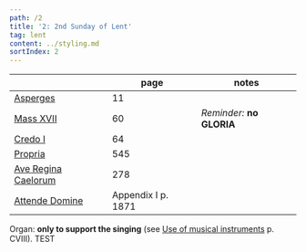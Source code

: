 ```yaml
---
path: /2
title: '2: 2nd Sunday of Lent'
tag: lent
content: ../styling.md
sortIndex: 2
---
```


|   | page  | notes   |
|---|---|---|
| [Asperges](/pdf/asperges.pdf) | 11 | |
| [Mass XVII](/pdf/xvii.pdf) | 60 | _Reminder:_ __no GLORIA__ |
| [Credo I](/pdf/credo-i.pdf) | 64 | |
| [Propria](/pdf/2nd-Sunday-of-Lent.pdf)  | 545 | |
| [Ave Regina Caelorum](/pdf/ave-regina-caelorum.pdf)  | 278  | |
| [Attende Domine](/pdf/attende-domine.pdf)  | Appendix I  p. 1871 | |

Organ: __only to support the singing__ (see [Use of musical instruments](/use-of-musical-instruments) p. CVIII).
TEST